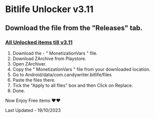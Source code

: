 # Bitlife Unlocker v3.11

## **Download the file from the "Releases" tab.**

### <ins>**All Unlocked items till v3.11**</ins>

1. Download the - " MonetizationVars " file.
2. Download ZArchive from Playstore.
3. Open ZArchiver.
4. Copy the " MonetizationVars " file from your downloaded location.
5. Go to Android/data/com.candywriter.bitlife/files
6. Paste the files there.
7. Tick the "Apply to all files" box and then Click on Replace.
8. Done.

Now Enjoy Free items ❤️❤️


Last Updated - 19/10/2023

